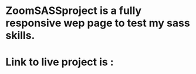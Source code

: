 # ZoomSASSproject is a fully responsive wep page to test my sass skills.
# Link to live project is :
